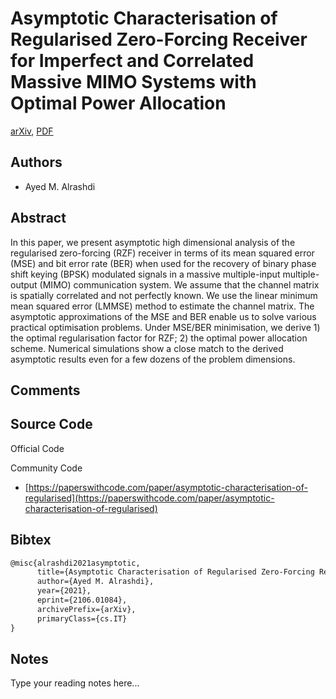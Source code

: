 
# Asymptotic Characterisation of Regularised Zero-Forcing Receiver for Imperfect and Correlated Massive MIMO Systems with Optimal Power Allocation

[arXiv](https://arxiv.org/abs/2106.01084), [PDF](https://arxiv.org/pdf/2106.01084.pdf)

## Authors

- Ayed M. Alrashdi

## Abstract

In this paper, we present asymptotic high dimensional analysis of the regularised zero-forcing (RZF) receiver in terms of its mean squared error (MSE) and bit error rate (BER) when used for the recovery of binary phase shift keying (BPSK) modulated signals in a massive multiple-input multiple-output (MIMO) communication system. We assume that the channel matrix is spatially correlated and not perfectly known. We use the linear minimum mean squared error (LMMSE) method to estimate the channel matrix. The asymptotic approximations of the MSE and BER enable us to solve various practical optimisation problems. Under MSE/BER minimisation, we derive 1) the optimal regularisation factor for RZF; 2) the optimal power allocation scheme. Numerical simulations show a close match to the derived asymptotic results even for a few dozens of the problem dimensions.

## Comments



## Source Code

Official Code



Community Code

- [https://paperswithcode.com/paper/asymptotic-characterisation-of-regularised](https://paperswithcode.com/paper/asymptotic-characterisation-of-regularised)

## Bibtex

```tex
@misc{alrashdi2021asymptotic,
      title={Asymptotic Characterisation of Regularised Zero-Forcing Receiver for Imperfect and Correlated Massive MIMO Systems with Optimal Power Allocation}, 
      author={Ayed M. Alrashdi},
      year={2021},
      eprint={2106.01084},
      archivePrefix={arXiv},
      primaryClass={cs.IT}
}
```

## Notes

Type your reading notes here...

